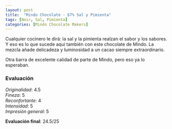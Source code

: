 ```yaml
---
layout: post
title:  "Mindo Chocolate - 67% Sal y Pimienta"
tags: [Noir, Sal, Pimienta] 
categories: [Mindo Chocolate Makers]
---
```


Cualquier cocinero le dirá: la sal y la pimienta realzan el sabor y los sabores. Y eso es lo que sucede aquí también con este chocolate de Mindo. La mezcla añade delicadeza y luminosidad a un cacao siempre extraordinario.

Otra barra de excelente calidad de parte de Mindo, pero eso ya lo esperaban.


### Evaluación

_Originalidad_: 4.5  
_Fineza_: 5  
_Reconfortante_: 4  
_Intensidad_: 5  
_Impresión general_: 5

**Evaluación final**: 24.5/25

